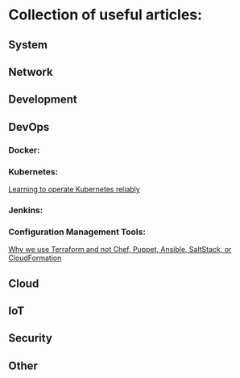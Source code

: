 # Collection of useful articles:

## System

## Network

## Development

## DevOps

### Docker:

### Kubernetes:
[Learning to operate Kubernetes reliably](https://stripe.com/blog/operating-kubernetes)

### Jenkins:

### Configuration Management Tools:
[Why we use Terraform and not Chef, Puppet, Ansible, SaltStack, or CloudFormation](https://blog.gruntwork.io/why-we-use-terraform-and-not-chef-puppet-ansible-saltstack-or-cloudformation-7989dad2865c)

## Cloud 

## IoT

## Security

## Other
